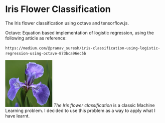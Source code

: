 # Iris Flower Classification


The Iris flower classification using octave and tensorflow.js.

Octave: Equation based implementation of logistic regression, using the following article as reference:

`https://medium.com/@pranav_suresh/iris-classification-using-logistic-regression-using-octave-873bca96ec5b`

<img src="./images/iris.jpg" width="150"> *The Iris flower classification* is a classic Machine Learning problem. I decided to use this problem as a way to apply what I have learnt.
